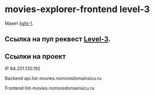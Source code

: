 # movies-explorer-frontend level-3

Mакет [light-1](https://www.figma.com/file/6FMWkB94wE7KTkcCgUXtnC/light-1?type=design&node-id=891-3857&mode=design&t=n8ivyGP426YbIen6-0).

## Ссылка на пул реквест [Level-3](https://github.com/Vasiliy-Manuilov/movies-explorer-frontend/pull/2).

## Ссылки на проект

IP 84.201.130.192

Backend api.list-movies.nomoredomainsicu.ru

Frontend list-movies.nomoredomainsicu.ru
